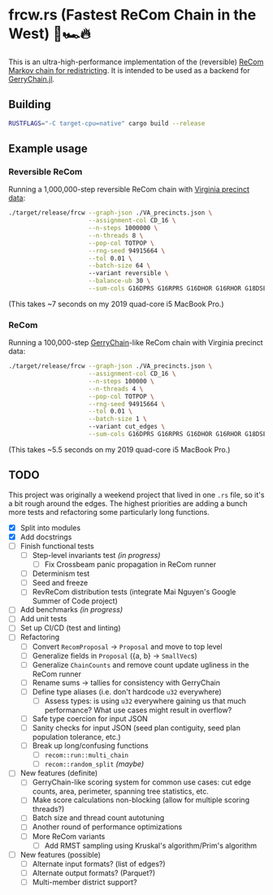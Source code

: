 # frcw.rs (Fastest ReCom Chain in the West) 🤠🏎🔥

This is an ultra-high-performance implementation of the (reversible) [ReCom Markov chain for redistricting](https://arxiv.org/abs/1911.05725). It is intended to be used as a backend for [GerryChain.jl](https://github.com/mggg/GerryChainJulia/).

## Building
```sh
RUSTFLAGS="-C target-cpu=native" cargo build --release
```

## Example usage

### Reversible ReCom
Running a 1,000,000-step reversible ReCom chain with [Virginia precinct data](https://github.com/mggg-states/VA-shapefiles):

```sh
./target/release/frcw --graph-json ./VA_precincts.json \
                      --assignment-col CD_16 \
                      --n-steps 1000000 \
                      --n-threads 8 \
                      --pop-col TOTPOP \
                      --rng-seed 94915664 \
                      --tol 0.01 \
                      --batch-size 64 \ 
                      --variant reversible \
                      --balance-ub 30 \
                      --sum-cols G16DPRS G16RPRS G16DHOR G16RHOR G18DSEN G18RSEN > va_revrecom.jsonl
```

(This takes ~7 seconds on my 2019 quad-core i5 MacBook Pro.)


### ReCom
Running a 100,000-step [GerryChain](https://github.com/mggg/gerrychain)-like ReCom chain with Virginia precinct data:
```sh
./target/release/frcw --graph-json ./VA_precincts.json \
                      --assignment-col CD_16 \
                      --n-steps 100000 \
                      --n-threads 4 \
                      --pop-col TOTPOP \
                      --rng-seed 94915664 \
                      --tol 0.01 \
                      --batch-size 1 \ 
                      --variant cut_edges \
                      --sum-cols G16DPRS G16RPRS G16DHOR G16RHOR G18DSEN G18RSEN > va_recom.jsonl
```

(This takes ~5.5 seconds on my 2019 quad-core i5 MacBook Pro.)

## TODO
This project was originally a weekend project that lived in one `.rs` file, so it's a bit rough around the edges. The highest priorities are adding a bunch more tests and refactoring some particularly long functions.

- [x] Split into modules
- [x] Add docstrings
- [ ] Finish functional tests
  - [ ] Step-level invariants test _(in progress)_
    - [ ] Fix Crossbeam panic propagation in ReCom runner
  - [ ] Determinism test
  - [ ] Seed and freeze
  - [ ] RevReCom distribution tests (integrate Mai Nguyen's Google Summer of Code project)
- [ ] Add benchmarks _(in progress)_
- [ ] Add unit tests
- [ ] Set up CI/CD (test and linting)
- [ ] Refactoring 
  - [ ] Convert `RecomProposal` → `Proposal` and move to top level
  - [ ] Generalize fields in `Proposal` ({a, b} → `SmallVec`s)
  - [ ] Generalize `ChainCounts` and remove count update ugliness in the ReCom runner
  - [ ] Rename sums → tallies for consistency with GerryChain
  - [ ] Define type aliases (i.e. don't hardcode `u32` everywhere)
    - [ ] Assess types: is using `u32` everywhere gaining us that much performance? What use cases might result in overflow?
  - [ ] Safe type coercion for input JSON
  - [ ] Sanity checks for input JSON (seed plan contiguity, seed plan population tolerance, etc.)
  - [ ] Break up long/confusing functions
    - [ ] `recom::run::multi_chain`
    - [ ] `recom::random_split` _(maybe)_
- [ ] New features (definite)
  - [ ] GerryChain-like scoring system for common use cases: cut edge counts, area, perimeter, spanning tree statistics, etc.
  - [ ] Make score calculations non-blocking (allow for multiple scoring threads?)
  - [ ] Batch size and thread count autotuning
  - [ ] Another round of performance optimizations
  - [ ] More ReCom variants
      - [ ] Add RMST sampling using Kruskal's algorithm/Prim's algorithm
- [ ] New features (possible)
  - [ ] Alternate input formats? (list of edges?)
  - [ ] Alternate output formats? (Parquet?)
  - [ ] Multi-member district support?
